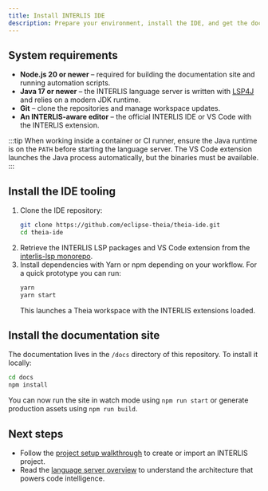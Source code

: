 ```yaml
---
title: Install INTERLIS IDE
description: Prepare your environment, install the IDE, and get the documentation site running locally.
---
```


## System requirements

- **Node.js 20 or newer** – required for building the documentation site and running automation scripts.
- **Java 17 or newer** – the INTERLIS language server is written with [LSP4J](https://projects.eclipse.org/projects/technology.lsp4j) and
  relies on a modern JDK runtime.
- **Git** – clone the repositories and manage workspace updates.
- **An INTERLIS-aware editor** – the official INTERLIS IDE or VS Code with the INTERLIS extension.

:::tip
When working inside a container or CI runner, ensure the Java runtime is on the `PATH` before starting the language server. The
VS Code extension launches the Java process automatically, but the binaries must be available.
:::

## Install the IDE tooling

1. Clone the IDE repository:
   ```bash
   git clone https://github.com/eclipse-theia/theia-ide.git
   cd theia-ide
   ```
2. Retrieve the INTERLIS LSP packages and VS Code extension from the
   [interlis-lsp monorepo](https://github.com/edigonzales/interlis-lsp).
3. Install dependencies with Yarn or npm depending on your workflow. For a quick prototype you can run:
   ```bash
   yarn
   yarn start
   ```
   This launches a Theia workspace with the INTERLIS extensions loaded.

## Install the documentation site

The documentation lives in the `/docs` directory of this repository. To install it locally:

```bash
cd docs
npm install
```

You can now run the site in watch mode using `npm run start` or generate production assets using `npm run build`.

## Next steps

- Follow the [project setup walkthrough](project-setup.md) to create or import an INTERLIS project.
- Read the [language server overview](../language-server/overview.md) to understand the architecture that powers code intelligence.
